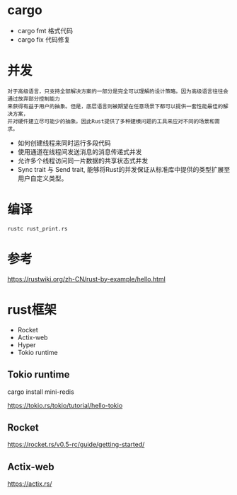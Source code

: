 # cargo 

- cargo fmt  格式代码
- cargo fix  代码修复

# 并发
```
对于高级语言，只支持全部解决方案的一部分是完全可以理解的设计策略。因为高级语言往往会通过放弃部分控制能力
来获得有益于用户的抽象。但是，底层语言则被期望在任意场景下都可以提供一套性能最佳的解决方案，
并对硬件建立尽可能少的抽象。因此Rust提供了多种建模问题的工具来应对不同的场景和需求。
```

- 如何创建线程来同时运行多段代码
- 使用通道在线程间发送消息的消息传递式并发
- 允许多个线程访问同一片数据的共享状态式并发
- Sync trait 与 Send trait, 能够将Rust的并发保证从标准库中提供的类型扩展至用户自定义类型。


# 编译
```
rustc rust_print.rs
```

# 参考
https://rustwiki.org/zh-CN/rust-by-example/hello.html

# rust框架

- Rocket
- Actix-web
- Hyper
- Tokio runtime

## Tokio runtime

 cargo install mini-redis 

 https://tokio.rs/tokio/tutorial/hello-tokio


## Rocket

https://rocket.rs/v0.5-rc/guide/getting-started/


## Actix-web

https://actix.rs/